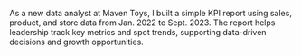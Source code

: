 As a new data analyst at Maven Toys, I built a simple KPI report using sales, product, and store data from Jan. 2022 to Sept. 2023. The report helps leadership track key metrics and spot trends, supporting data-driven decisions and growth opportunities.
